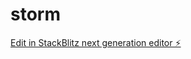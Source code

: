 # storm

[Edit in StackBlitz next generation editor ⚡️](https://stackblitz.com/~/github.com/MingAinspire/storm)